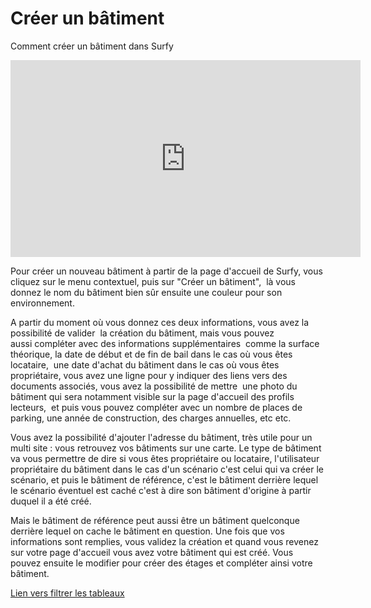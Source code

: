 # Créer un bâtiment

Comment créer un bâtiment dans Surfy


<iframe width="560" height="315" src="https://www.youtube.com/embed/M26SIN2q0Mk?si=HRkAhR7rLpw4F4sY" title="Créer un bâtiment" frameborder="0" allow="accelerometer; autoplay; clipboard-write; encrypted-media; gyroscope; picture-in-picture; web-share" allowfullscreen></iframe>


Pour créer un nouveau bâtiment à partir de la page d'accueil de Surfy, vous cliquez sur le menu contextuel, puis sur "Créer un bâtiment",  là vous donnez le nom du bâtiment bien sûr ensuite une couleur pour son environnement.  

A partir du moment où vous donnez ces deux informations, vous avez la possibilité de valider  la création du bâtiment, mais vous pouvez aussi compléter avec des informations supplémentaires  comme la surface théorique, la date de début et de fin de bail dans le cas où vous êtes locataire,  une date d'achat du bâtiment dans le cas où vous êtes propriétaire, vous avez une ligne pour y indiquer des liens vers des documents associés, vous avez la possibilité de mettre  une photo du bâtiment qui sera notamment visible sur la page d'accueil des profils lecteurs,  et puis vous pouvez compléter avec un nombre de places de parking, une année de construction, des charges annuelles, etc etc. 
 
Vous avez la possibilité d'ajouter l'adresse du bâtiment, très utile pour un multi site : vous retrouvez vos bâtiments sur une carte. Le type de bâtiment va vous permettre de dire si vous êtes propriétaire ou locataire, l'utilisateur propriétaire du bâtiment dans le cas d'un scénario c'est celui qui va créer le scénario, et puis le bâtiment de référence, c'est le bâtiment derrière lequel le scénario éventuel est caché c'est à dire son bâtiment d'origine à partir duquel il a été créé. 
 
Mais le bâtiment de référence peut aussi être un bâtiment quelconque derrière lequel on cache le bâtiment en question. Une fois que vos informations sont remplies, vous validez la création et quand vous revenez sur votre page d'accueil vous avez votre bâtiment qui est créé. Vous pouvez ensuite le modifier pour créer des étages et compléter ainsi votre bâtiment. 

[Lien vers filtrer les tableaux](/docs/navigation/filtres/filtrer-les-tableaux.md)